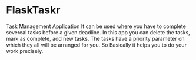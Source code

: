 # FlaskTaskr
Task Management Application
It can be used where you have to complete severeal tasks before a given deadline.
In this app you can delete the tasks, mark as complete, add new tasks.
The tasks have a priority parameter on which they all will be arranged for you.
So Basically it helps you to do your work precisely.
